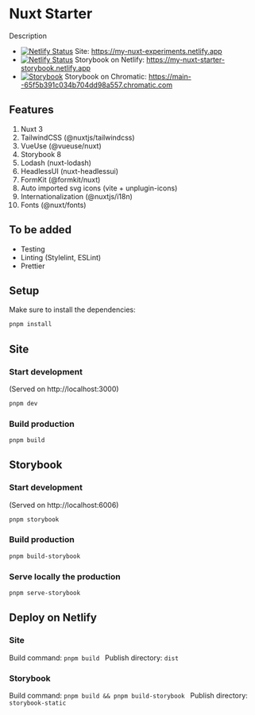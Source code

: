 # Nuxt Starter

Description

- [![Netlify Status](https://api.netlify.com/api/v1/badges/4360c956-7cd2-44f1-aad8-33088c8d3637/deploy-status)](https://app.netlify.com/sites/my-nuxt-experiments/deploys) Site: https://my-nuxt-experiments.netlify.app
- [![Netlify Status](https://api.netlify.com/api/v1/badges/4613b090-beaf-46a6-849d-bee5a39deeb9/deploy-status)](https://app.netlify.com/sites/my-nuxt-starter-storybook/deploys) Storybook on Netlify: https://my-nuxt-starter-storybook.netlify.app
- [![Storybook](https://cdn.jsdelivr.net/gh/storybookjs/brand@main/badge/badge-storybook.svg)](https://main--65f5b391c034b704dd98a557.chromatic.com) Storybook on Chromatic: https://main--65f5b391c034b704dd98a557.chromatic.com

## Features

1. Nuxt 3
2. TailwindCSS (@nuxtjs/tailwindcss)
3. VueUse (@vueuse/nuxt)
4. Storybook 8
5. Lodash (nuxt-lodash)
6. HeadlessUI (nuxt-headlessui)
7. FormKit (@formkit/nuxt)
8. Auto imported svg icons (vite + unplugin-icons)
9. Internationalization (@nuxtjs/i18n)
10. Fonts (@nuxt/fonts)

## To be added

- Testing
- Linting (Stylelint, ESLint)
- Prettier

## Setup

Make sure to install the dependencies:

```bash
pnpm install
```

## Site

### Start development

(Served on http://localhost:3000)

```bash
pnpm dev
```

### Build production

```bash
pnpm build
```

## Storybook

### Start development

(Served on http://localhost:6006)

```bash
pnpm storybook
```

### Build production

```bash
pnpm build-storybook
```

### Serve locally the production

```bash
pnpm serve-storybook
```

## Deploy on Netlify

### Site

Build command: `pnpm build
`
Publish directory: `dist
`

### Storybook

Build command: `pnpm build && pnpm build-storybook
`
Publish directory: `storybook-static
`

